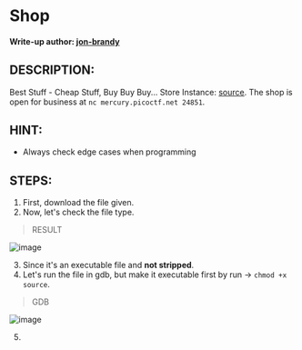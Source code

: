 # Shop
#### Write-up author: [jon-brandy](https://github.com/jon-brandy)
## DESCRIPTION:
Best Stuff - Cheap Stuff, Buy Buy Buy... Store Instance: [source](https://github.com/jon-brandy/CTF-WRITE-UP/blob/99ff48d928990503eb7ceaeb39ca31875b3a24ab/Asset/Shop/source). The shop is open for business at `nc mercury.picoctf.net 24851`.
## HINT:
- Always check edge cases when programming
## STEPS:
1. First, download the file given.
2. Now, let's check the file type.

> RESULT

![image](https://user-images.githubusercontent.com/70703371/189481826-67c7af56-d10a-474b-be2a-ee2c97e6ca09.png)

3. Since it's an executable file and **not stripped**.
4. Let's run the file in gdb, but make it executable first by run -> `chmod +x source`.

> GDB

![image](https://user-images.githubusercontent.com/70703371/189481878-5eee7a22-7306-4703-a953-6b942582f8dd.png)

5. 

